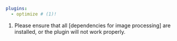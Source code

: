 ``` yaml
plugins:
  - optimize # (1)!
```

1.  Please ensure that all [dependencies for image processing] are installed,
    or the plugin will not work properly.